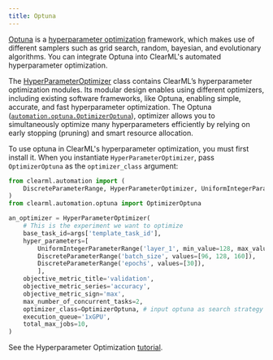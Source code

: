 ```yaml
---
title: Optuna
---
```


[Optuna](https://optuna.readthedocs.io/en/latest) is a [hyperparameter optimization](../fundamentals/hpo.md) framework, 
which makes use of different samplers such as grid search, random, bayesian, and evolutionary algorithms. You can integrate
Optuna into ClearML's automated hyperparameter optimization. 

The [HyperParameterOptimizer](../references/sdk/hpo_optimization_hyperparameteroptimizer.md) class contains ClearML’s 
hyperparameter optimization modules. Its modular design enables using different optimizers, including existing software 
frameworks, like Optuna, enabling simple,
accurate, and fast hyperparameter optimization. The Optuna ([`automation.optuna.OptimizerOptuna`](../references/sdk/hpo_optuna_optuna_optimizeroptuna.md)),
optimizer allows you to simultaneously optimize many hyperparameters efficiently by relying on early stopping (pruning)
and smart resource allocation.

To use optuna in ClearML's hyperparameter optimization, you must first install it. When you instantiate `HyperParameterOptimizer`,
pass `OptimizerOptuna` as the `optimizer_class` argument:

```python
from clearml.automation import (
    DiscreteParameterRange, HyperParameterOptimizer, UniformIntegerParameterRange
)
from clearml.automation.optuna import OptimizerOptuna

an_optimizer = HyperParameterOptimizer(
    # This is the experiment we want to optimize
    base_task_id=args['template_task_id'],
    hyper_parameters=[
        UniformIntegerParameterRange('layer_1', min_value=128, max_value=512, step_size=128),
        DiscreteParameterRange('batch_size', values=[96, 128, 160]),
        DiscreteParameterRange('epochs', values=[30]),
        ],
    objective_metric_title='validation',
    objective_metric_series='accuracy',
    objective_metric_sign='max',
    max_number_of_concurrent_tasks=2,
    optimizer_class=OptimizerOptuna, # input optuna as search strategy
    execution_queue='1xGPU',
    total_max_jobs=10,
)
```

See the Hyperparameter Optimization [tutorial](../guides/optimization/hyper-parameter-optimization/examples_hyperparam_opt.md). 

